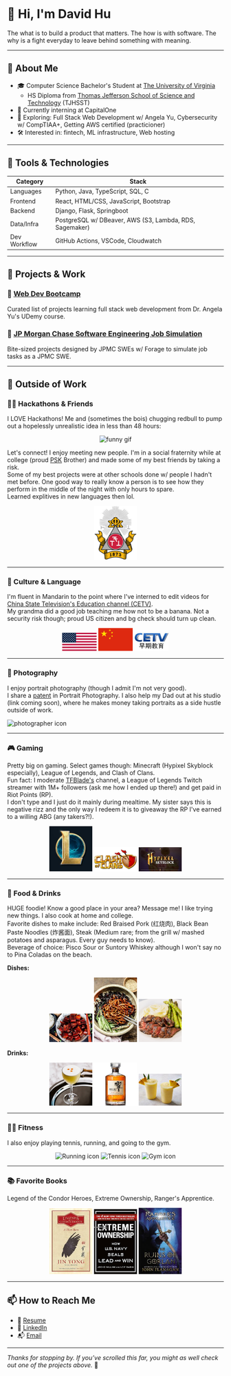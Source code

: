 # 👋 Hi, I'm David Hu

The what is to build a product that matters. The how is with software. The why is a fight everyday to leave behind something with meaning.

---

## 🧠 About Me

- 🎓 Computer Science Bachelor's Student at [The University of Virginia](https://www.usnews.com/best-colleges/uva-6968)
  - HS Diploma from [Thomas Jefferson School of Science and Technology](https://www.usnews.com/education/best-high-schools/virginia/districts/fairfax-county-public-schools/thomas-jefferson-high-school-for-science-and-technology-20461) (TJHSST)
- 💼 Currently interning at CapitalOne
- 🌱 Exploring: Full Stack Web Development w/ Angela Yu, Cybersecurity w/ CompTIAA+, Getting AWS certified (practicioner)
- 🛠️ Interested in: fintech, ML infrastructure, Web hosting

---

## 🧰 Tools & Technologies

| Category       | Stack |
|----------------|-------|
| Languages      | Python, Java, TypeScript, SQL, C |
| Frontend       | React, HTML/CSS, JavaScript, Bootstrap |
| Backend        | Django, Flask, Springboot |
| Data/Infra     | PostgreSQL w/ DBeaver, AWS (S3, Lambda, RDS, Sagemaker)|
| Dev Workflow   | GitHub Actions, VSCode, Cloudwatch |

---

## 🚀 Projects & Work

### 🔷 [Web Dev Bootcamp](https://github.com/dhu2022-dev/web-dev-bootcamp)
Curated list of projects learning full stack web development from Dr. Angela Yu's UDemy course.
<!-- Short description of what it does, the tools used, and why it matters. -->

### 🔷 [JP Morgan Chase Software Engineering Job Simulation](https://github.com/dhu2022-dev/job-simulations)
Bite-sized projects designed by JPMC SWEs w/ Forage to simulate job tasks as a JPMC SWE.
<!-- If this was part of a team/client engagement, note your role briefly. -->

<!-- ### 🔷 [Cool Side Project](#) -->
<!-- Was it fun, technically difficult, or used something unusual? Say that. -->

---

<!-- ## 📺 What to Expect from My Work

> Optional GIF demo, screenshot, or quote about your philosophy  
> e.g. "Clean, modular, documented code. Functional and honest UI."

<p align="center">
  <img src="demo.gif" alt="Demo of project" width="800" />
</p>

--- -->

## 💭 Outside of Work

### 🧑‍💻 Hackathons & Friends
I LOVE Hackathons! Me and (sometimes the bois) chugging redbull to pump out a hopelessly unrealistic idea in less than 48 hours:

<div align="center">
  <img src="readme_images/monkey_computer.gif" alt="funny gif" width="400"/>
</div>

Let's connect! I enjoy meeting new people. I'm in a social fraternity while at college (proud [PSK](https://phisigmakappa.org/about/) Brother) and made some of my best friends by taking a risk.  
Some of my best projects were at other schools done w/ people I hadn't met before. One good way to really know a person is to see how they perform in the middle of the night with only hours to spare.  
Learned explitives in new languages then lol.

<div align="center">
  <img src="readme_images/psk_logo.jpeg" alt="PSK Logo" width="100"/>
</div>

---

### 🧧 Culture & Language
I'm fluent in Mandarin to the point where I've interned to edit videos for [China State Television's Education channel (CETV)](https://en.wikipedia.org/wiki/China_Education_Television).  
My grandma did a good job teaching me how not to be a banana. Not a security risk though; proud US citizen and bg check should turn up clean.

<div align="center">
  <img src="readme_images/us_flag.png" alt="US Flag" width="80"/>
  <img src="readme_images/china_flag.png" alt="Chinese Flag" width="80"/>
  <img src="readme_images/cetv_logo.jpeg" alt="CETV logo" width="80"/>
</div>

---

### 📸 Photography
I enjoy portrait photography (though I admit I'm not very good).  
I share a [patent](https://patents.justia.com/patent/11086197) in Portrait Photography. I also help my Dad out at his studio (link coming soon), where he makes money taking portraits as a side hustle outside of work.

<!-- Replace below with photos if available -->
![photographer icon]()

---

### 🎮 Gaming
Pretty big on gaming. Select games though: Minecraft (Hypixel Skyblock especially), League of Legends, and Clash of Clans.  
Fun fact: I moderate [TFBlade's](https://www.twitch.tv/tfblade) channel, a League of Legends Twitch streamer with 1M+ followers (ask me how I ended up there!) and get paid in Riot Points (RP).  
I don't type and I just do it mainly during mealtime. My sister says this is negative rizz and the only way I redeem it is to giveaway the RP I've earned to a willing ABG (any takers?!).

<div align="center">
  <img src="readme_images/LoL_logo.jpeg" alt="LoL logo" width="100"/>
  <img src="readme_images/CoC_logo.jpeg" alt="CoC logo" width="100"/>
  <img src="readme_images/HS_Skyblock_logo.jpeg" alt="Minecraft Hypixel Skyblock logo" width="100"/>
</div>

---

### 🍜 Food & Drinks
HUGE foodie! Know a good place in your area? Message me! I like trying new things. I also cook at home and college.  
Favorite dishes to make include: Red Braised Pork (红烧肉), Black Bean Paste Noodles (炸酱面), Steak (Medium rare; from the grill w/ mashed potatoes and asparagus. Every guy needs to know).  
Beverage of choice: Pisco Sour or Suntory Whiskey although I won't say no to Pina Coladas on the beach.

**Dishes:**  
<div align="center">
  <img src="readme_images/red_braised_pork.jpeg" alt="Red Braised Pork" width="100"/>
  <img src="readme_images/black_bean_paste_noodles.webp" alt="Black Bean Paste Noodles" width="100"/>
  <img src="readme_images/steak.jpg" alt="Medium Rare Steak" width="100"/>
</div>

**Drinks:**  
<div align="center">
  <img src="readme_images/pisco_sour.jpg" alt="Pisco Sour" width="100"/>
  <img src="readme_images/suntory_hibiki.jpeg" alt="Suntory Whiskey" width="100"/>
  <img src="readme_images/pina_colada.jpeg" alt="Pina Colada" width="100"/>
</div>

---

### 🏃‍♂️ Fitness
I also enjoy playing tennis, running, and going to the gym.  
<!-- Replace these with real images if possible -->
<div align="center">
  <img src="readme_images/running_icon.png" alt="Running icon" width="60"/>
  <img src="readme_images/tennis_icon.png" alt="Tennis icon" width="60"/>
  <img src="readme_images/gym_icon.png" alt="Gym icon" width="60"/>
</div>

---

### 📚 Favorite Books
Legend of the Condor Heroes, Extreme Ownership, Ranger's Apprentice.

<div align="center">
  <img src="readme_images/legend_ofthe_condor_heroes_cover.jpeg" alt="Legend of the Condor Heroes" width="100"/>
  <img src="readme_images/extreme_ownership_cover.png" alt="Extreme Ownership" width="100"/>
  <img src="readme_images/rangers_apprentice_cover.jpeg" alt="Ranger's Apprentice" width="100"/>
</div>

---

## 📫 How to Reach Me

<!-- - 🌐 [Portfolio](#) -->
- 📄 [Resume](Resume_Financial.pdf)
- 💼 [LinkedIn](https://www.linkedin.com/in/davidhu426/)
- 📬 [Email](who.is.david101@gmail.com)

---

_Thanks for stopping by. If you’ve scrolled this far, you might as well check out one of the projects above._ 👀
